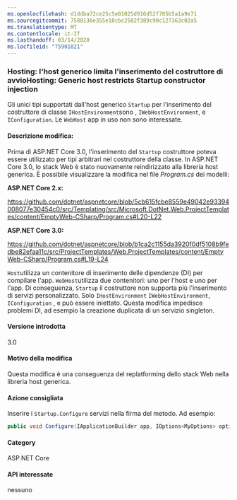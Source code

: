 ```yaml
---
ms.openlocfilehash: d1ddba72ce25c5e01025d916d52f785b5a1a9e71
ms.sourcegitcommit: 7588136e355e10cbc2582f389c90c127363c02a5
ms.translationtype: MT
ms.contentlocale: it-IT
ms.lasthandoff: 03/14/2020
ms.locfileid: "75901821"
---
```

### <a name="hosting-generic-host-restricts-startup-constructor-injection"></a>Hosting: l'host generico limita l'inserimento del costruttore di avvioHosting: Generic host restricts Startup constructor injection

Gli unici tipi supportati dall'host generico `Startup` per l'inserimento del costruttore di classe `IHostEnvironment`sono , `IWebHostEnvironment`, e `IConfiguration`. Le `WebHost` app in uso non sono interessate.

#### <a name="change-description"></a>Descrizione modifica:

Prima di ASP.NET Core 3.0, l'inserimento del `Startup` costruttore poteva essere utilizzato per tipi arbitrari nel costruttore della classe. In ASP.NET Core 3.0, lo stack Web è stato nuovamente reindirizzato alla libreria host generica. È possibile visualizzare la modifica nel file *Program.cs* dei modelli:

**ASP.NET Core 2.x:**

<https://github.com/dotnet/aspnetcore/blob/5cb615fcbe8559e49042e93394008077e30454c0/src/Templating/src/Microsoft.DotNet.Web.ProjectTemplates/content/EmptyWeb-CSharp/Program.cs#L20-L22>

**ASP.NET Core 3.0:**

<https://github.com/dotnet/aspnetcore/blob/b1ca2c1155da3920f0df5108b9fedbe82efaa11c/src/ProjectTemplates/Web.ProjectTemplates/content/EmptyWeb-CSharp/Program.cs#L19-L24>

`Host`utilizza un contenitore di inserimento delle dipendenze (DI) per compilare l'app. `WebHost`utilizza due contenitori: uno per l'host e uno per l'app. Di conseguenza, `Startup` il costruttore non supporta più l'inserimento di servizi personalizzato. Solo `IHostEnvironment` `IWebHostEnvironment`, `IConfiguration` , e può essere iniettato. Questa modifica impedisce problemi DI, ad esempio la creazione duplicata di un servizio singleton.

#### <a name="version-introduced"></a>Versione introdotta

3.0

#### <a name="reason-for-change"></a>Motivo della modifica

Questa modifica è una conseguenza del replatforming dello stack Web nella libreria host generica.

#### <a name="recommended-action"></a>Azione consigliata

Inserire i `Startup.Configure` servizi nella firma del metodo. Ad esempio:

```csharp
public void Configure(IApplicationBuilder app, IOptions<MyOptions> options)
```

#### <a name="category"></a>Category

ASP.NET Core

#### <a name="affected-apis"></a>API interessate

nessuno

<!-- 

#### Affected APIs

Not detectable via API analysis

-->
